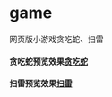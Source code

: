 # game
网页版小游戏贪吃蛇、扫雷

#### 贪吃蛇预览效果[贪吃蛇](https://skye-0505.github.io/game/snake/snake.html)
#### 扫雷预览效果[扫雷](https://skye-0505.github.io/game/saolei/saolei.html)
